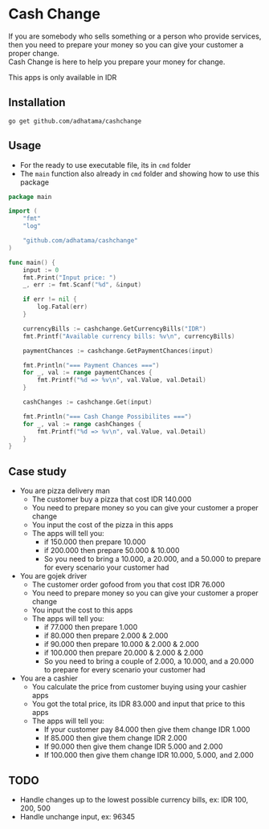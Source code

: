 # Cash Change
If you are somebody who sells something or a person who provide services, then you need to prepare your money so you can give your customer a proper change.  
Cash Change is here to help you prepare your money for change.

This apps is only available in IDR

## Installation
`go get github.com/adhatama/cashchange`

## Usage
- For the ready to use executable file, its in `cmd` folder
- The `main` function also already in `cmd` folder and showing how to use this package

```Go
package main

import (
	"fmt"
	"log"

	"github.com/adhatama/cashchange"
)

func main() {
	input := 0
	fmt.Print("Input price: ")
	_, err := fmt.Scanf("%d", &input)

	if err != nil {
		log.Fatal(err)
	}

	currencyBills := cashchange.GetCurrencyBills("IDR")
	fmt.Printf("Available currency bills: %v\n", currencyBills)

	paymentChances := cashchange.GetPaymentChances(input)

	fmt.Println("=== Payment Chances ===")
	for _, val := range paymentChances {
		fmt.Printf("%d => %v\n", val.Value, val.Detail)
	}

	cashChanges := cashchange.Get(input)

	fmt.Println("=== Cash Change Possibilites ===")
	for _, val := range cashChanges {
		fmt.Printf("%d => %v\n", val.Value, val.Detail)
	}
}
```

## Case study
- You are pizza delivery man
    - The customer buy a pizza that cost IDR 140.000
    - You need to prepare money so you can give your customer a proper change
    - You input the cost of the pizza in this apps
    - The apps will tell you: 
        - if 150.000 then prepare 10.000
        - if 200.000 then prepare 50.000 & 10.000
        - So you need to bring a 10.000, a 20.000, and a 50.000 to prepare for every scenario your customer had
- You are gojek driver
    - The customer order gofood from you that cost IDR 76.000
    - You need to prepare money so you can give your customer a proper change
    - You input the cost to this apps
    - The apps will tell you:
        - if 77.000 then prepare 1.000
        - if 80.000 then prepare 2.000 & 2.000
        - if 90.000 then prepare 10.000 & 2.000 & 2.000
        - if 100.000 then prepare 20.000 & 2.000 & 2.000
        - So you need to bring a couple of 2.000, a 10.000, and a 20.000 to prepare for every scenario your customer had
- You are a cashier
    - You calculate the price from customer buying using your cashier apps
    - You got the total price, its IDR 83.000 and input that price to this apps
    - The apps will tell you:
        - If your customer pay 84.000 then give them change IDR 1.000
        - If 85.000 then give them change IDR 2.000
        - If 90.000 then give them change IDR 5.000 and 2.000
        - If 100.000 then give them change IDR 10.000, 5.000, and 2.000

## TODO
- Handle changes up to the lowest possible currency bills, ex: IDR 100, 200, 500
- Handle unchange input, ex: 96345